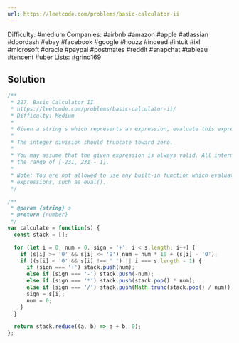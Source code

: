 ```yaml
---
url: https://leetcode.com/problems/basic-calculator-ii
---
```


Difficulty: #medium
Companies: #airbnb #amazon #apple #atlassian #doordash #ebay #facebook #google #houzz #indeed #intuit #ixl #microsoft #oracle #paypal #postmates #reddit #snapchat #tableau #tencent #uber
Lists: #grind169

## Solution

```javascript
/**
 * 227. Basic Calculator II
 * https://leetcode.com/problems/basic-calculator-ii/
 * Difficulty: Medium
 *
 * Given a string s which represents an expression, evaluate this expression and return its value.
 *
 * The integer division should truncate toward zero.
 *
 * You may assume that the given expression is always valid. All intermediate results will be in
 * the range of [-231, 231 - 1].
 *
 * Note: You are not allowed to use any built-in function which evaluates strings as mathematical
 * expressions, such as eval().
 */

/**
 * @param {string} s
 * @return {number}
 */
var calculate = function(s) {
  const stack = [];

  for (let i = 0, num = 0, sign = '+'; i < s.length; i++) {
    if (s[i] >= '0' && s[i] <= '9') num = num * 10 + (s[i] - '0');
    if ((s[i] < '0' && s[i] !== ' ') || i === s.length - 1) {
      if (sign === '+') stack.push(num);
      else if (sign === '-') stack.push(-num);
      else if (sign === '*') stack.push(stack.pop() * num);
      else if (sign === '/') stack.push(Math.trunc(stack.pop() / num));
      sign = s[i];
      num = 0;
    }
  }

  return stack.reduce((a, b) => a + b, 0);
};

```
